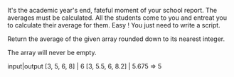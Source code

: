 It's the academic year's end, fateful moment of your school report. The averages must be calculated. All the students come to you and entreat you to calculate their average for them. Easy ! You just need to write a script.

Return the average of the given array rounded down to its nearest integer.

The array will never be empty.

input|output
[3, 5, 6, 8] | 6
[3, 5.5, 6, 8.2] | 5.675 => 5